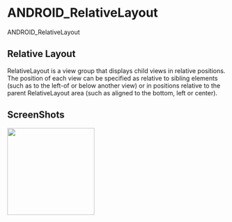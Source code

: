 # ANDROID_RelativeLayout
ANDROID_RelativeLayout

Relative Layout
-----------
RelativeLayout is a view group that displays child views in relative positions.
The position of each view can be specified as relative to sibling elements
(such as to the left-of or below another view) or
in positions relative to the parent RelativeLayout area
(such as aligned to the bottom, left or center).


ScreenShots
-----------
<img width="200" src="https://user-images.githubusercontent.com/32612534/40605445-b658089e-6262-11e8-834d-6183cf540ad5.png">

